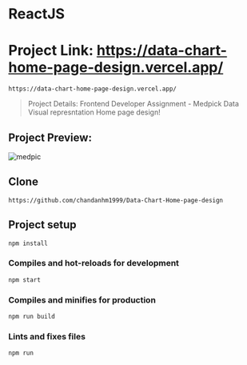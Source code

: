 # ReactJS

# Project Link: https://data-chart-home-page-design.vercel.app/
```
https://data-chart-home-page-design.vercel.app/
```

> Project Details: Frontend Developer Assignment - Medpick 
> Data Visual represntation Home page design!


## Project Preview:
![medpic](https://github.com/chandanhm1999/Data-Chart-Home-page-design/assets/109410990/edd921d5-e993-46e3-8494-56bbb965d824)

## Clone
```
https://github.com/chandanhm1999/Data-Chart-Home-page-design
```

## Project setup
```
npm install
```

### Compiles and hot-reloads for development
```
npm start
```

### Compiles and minifies for production
```
npm run build
```

### Lints and fixes files
```
npm run
```
